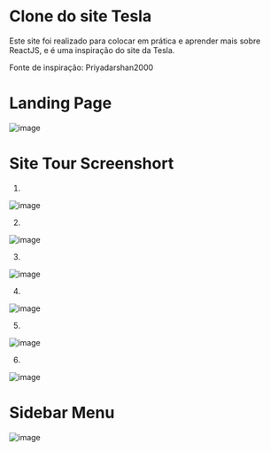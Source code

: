 # Clone do site Tesla

Este site foi realizado para colocar em prática e aprender mais sobre ReactJS, e é uma inspiração do site da Tesla. 

Fonte de inspiração: Priyadarshan2000 

# Landing Page
![image](https://user-images.githubusercontent.com/61336911/128104192-0776007c-0b98-4c98-8891-6d004a09192a.png)

# Site Tour Screenshort

1.
![image](https://user-images.githubusercontent.com/61336911/128104215-dd9b57f8-521e-4094-a793-cdaf1f7080c2.png)

2.
![image](https://user-images.githubusercontent.com/61336911/128104242-b2e16bc4-210f-48a8-92e9-8bf1d72aa069.png)

3.
![image](https://user-images.githubusercontent.com/61336911/128104262-5fb0572f-1c79-41fd-9eb3-a0b0b83032e4.png)
 
4.
![image](https://user-images.githubusercontent.com/61336911/128104301-7f28dd4d-7b47-493d-9563-c4e015c52717.png)

5.
![image](https://user-images.githubusercontent.com/61336911/128104343-a23e4030-de06-4b82-ae4a-5911dea2be08.png)

6.
![image](https://user-images.githubusercontent.com/61336911/128104359-c16f799d-7ac8-4ca8-bcd3-b8cd02de5699.png)

# Sidebar Menu
 ![image](https://user-images.githubusercontent.com/61336911/128104411-7f5a0b41-1838-41fc-a194-9384afb447ad.png)

